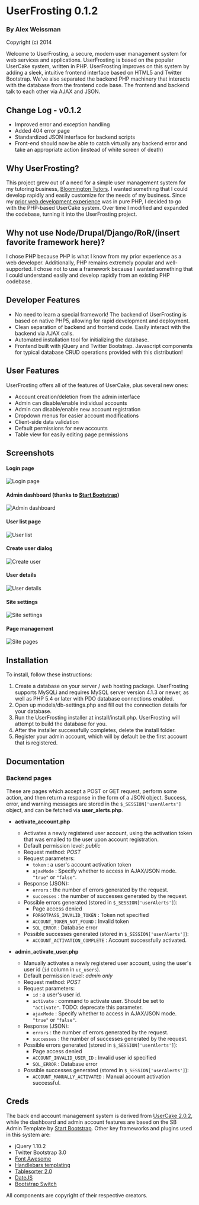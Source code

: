 UserFrosting 0.1.2
===================

### By Alex Weissman

Copyright (c) 2014

Welcome to UserFrosting, a secure, modern user management system for web services and applications.  UserFrosting is based on the popular UserCake system, written in PHP.  UserFrosting improves on this system by adding a sleek, intuitive frontend interface based on HTML5 and Twitter Bootstrap.  We've also separated the backend PHP machinery that interacts with the database from the frontend code base.  The frontend and backend talk to each other via AJAX and JSON.

Change Log - v0.1.2 
-------------------
- Improved error and exception handling
- Added 404 error page
- Standardized JSON interface for backend scripts
- Front-end should now be able to catch virtually any backend error and take an appropriate action (instead of white screen of death)

Why UserFrosting?
-----------------
This project grew out of a need for a simple user management system for my tutoring business, [Bloomington Tutors](http://bloomingtontutors.com).  I wanted something that I could develop rapidly and easily customize for the needs of my business.  Since my [prior web development experience](http://alexanderweissman.com/completed-projects/) was in pure PHP, I decided to go with the PHP-based UserCake system.  Over time I modified and expanded the codebase, turning it into the UserFrosting project. 

Why not use Node/Drupal/Django/RoR/(insert favorite framework here)?
--------------------------------------------------------------------
I chose PHP because PHP is what I know from my prior experience as a web developer. Additionally, PHP remains extremely popular and well-supported.  I chose not to use a framework because I wanted something that I could understand easily and develop rapidly from an existing PHP codebase.

Developer Features
-----------------
- No need to learn a special framework!  The backend of UserFrosting is based on native PHP5, allowing for rapid development and deployment.
- Clean separation of backend and frontend code.  Easily interact with the backend via AJAX calls.
- Automated installation tool for initializing the database.
- Frontend built with jQuery and Twitter Bootstrap.  Javascript components for typical database CRUD operations provided with this distribution!

User Features
--------
UserFrosting offers all of the features of UserCake, plus several new ones:

- Account creation/deletion from the admin interface
- Admin can disable/enable individual accounts
- Admin can disable/enable new account registration
- Dropdown menus for easier account modifications
- Client-side data validation
- Default permissions for new accounts
- Table view for easily editing page permissions
           
Screenshots
-----------------
#### Login page
![Login page](/screenshots/login.png "Login page")
#### Admin dashboard (thanks to [Start Bootstrap](http://startbootstrap.com))
![Admin dashboard](/screenshots/dashboard.png "Admin dashboard")
#### User list page
![User list](/screenshots/users.png "User list page")
#### Create user dialog
![Create user](/screenshots/create_user.png "Create user dialog")
#### User details
![User details](/screenshots/user_details.png "User details page")
#### Site settings
![Site settings](/screenshots/site_settings.png "Site settings page")
#### Page management
![Site pages](/screenshots/site_pages.png "Page management")

Installation
--------------
To install, follow these instructions:

1. Create a database on your server / web hosting package. UserFrosting supports MySQLi and requires MySQL server version 4.1.3 or newer, as well as PHP 5.4 or later with PDO database connections enabled.
2. Open up models/db-settings.php and fill out the connection details for your database.
3. Run the UserFrosting installer at install/install.php. UserFrosting will attempt to build the database for you.
4. After the installer successfully completes, delete the install folder.
5. Register your admin account, which will by default be the first account that is registered.

Documentation
-------------

### Backend pages
These are pages which accept a POST or GET request, perform some action, and then return a response in the form of a JSON object.  Success, error, and warning messages are stored in the `$_SESSION['userAlerts']` object, and can be fetched via **user_alerts.php**.

- **activate_account.php**
  + Activates a newly registered user account, using the activation token that was emailed to the user upon account registration.
  + Default permission level: *public*
  + Request method: *POST*
  + Request parameters:
    * `token` : a user's account activation token 
    * `ajaxMode` : Specify whether to access in AJAX/JSON mode.  `"true"` or `"false"`. 
  + Response (JSON):
    * `errors` : the number of errors generated by the request.
    * `successes` : the number of successes generated by the request.
  + Possible errors generated (stored in `$_SESSION['userAlerts']`):
    * Page access denied
    * `FORGOTPASS_INVALID_TOKEN` : Token not specified
    * `ACCOUNT_TOKEN_NOT_FOUND` : Invalid token
    * `SQL_ERROR` : Database error
  + Possible successes generated (stored in `$_SESSION['userAlerts']`): 
    * `ACCOUNT_ACTIVATION_COMPLETE` : Account successfully activated.


- **admin_activate_user.php**
  + Manually activates a newly registered user account, using the user's user id (`id` column in `uc_users`).
  + Default permission level: *admin only*
  + Request method: *POST*
  + Request parameters:
    * `id` : a user's user id.
    * `activate` : command to activate user.  Should be set to `"activate"`.  TODO: deprecate this parameter.
    * `ajaxMode` : Specify whether to access in AJAX/JSON mode.  `"true"` or `"false"`. 
  + Response (JSON):
    * `errors` : the number of errors generated by the request.
    * `successes` : the number of successes generated by the request.
  + Possible errors generated (stored in `$_SESSION['userAlerts']`):
    * Page access denied
    * `ACCOUNT_INVALID_USER_ID` : Invalid user id specified
    * `SQL_ERROR` : Database error
  + Possible successes generated (stored in `$_SESSION['userAlerts']`): 
    * `ACCOUNT_MANUALLY_ACTIVATED` : Manual account activation successful.

Creds
-----

The back end account management system is derived from [UserCake 2.0.2](http://usercake.com), while the dashboard and admin account features are based on the SB Admin Template by [Start Bootstrap](http://startbootstrap.com). Other key frameworks and plugins used in this system are:

*  jQuery 1.10.2
*  Twitter Bootstrap 3.0
*  [Font Awesome](http://fontawesome.io)
*  [Handlebars templating](http://handlebarsjs.com/)
*  [Tablesorter 2.0](http://tablesorter.com)
*  [DateJS](http://www.datejs.com)
*  [Bootstrap Switch](http://bootstrap-switch.org) 

All components are copyright of their respective creators.
